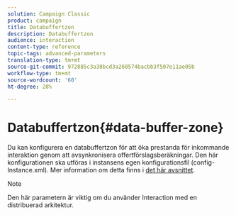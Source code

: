 ```yaml
---
solution: Campaign Classic
product: campaign
title: Databuffertzon
description: Databuffertzon
audience: interaction
content-type: reference
topic-tags: advanced-parameters
translation-type: tm+mt
source-git-commit: 972885c3a38bcd3a260574bacbb3f507e11ae05b
workflow-type: tm+mt
source-wordcount: '60'
ht-degree: 28%

---
```



# Databuffertzon{#data-buffer-zone}

Du kan konfigurera en databuffertzon för att öka prestanda för inkommande interaktion genom att avsynkronisera offertförslagsberäkningar. Den här konfigurationen ska utföras i instansens egen konfigurationsfil (config-Instance.xml). Mer information om detta finns i [det här avsnittet](../../installation/using/interaction---data-buffer.md).

>[!NOTE]
>
>Den här parametern är viktig om du använder Interaction med en distribuerad arkitektur.

